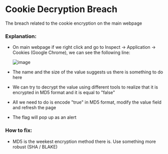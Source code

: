 # Cookie Decryption Breach
The breach related to the cookie encryption on the main webpage

### Explanation:
- On main webpage if we right click and go to Inspect -> Application -> Cookies (Google Chrome), we can see the following line:

  ![image](https://user-images.githubusercontent.com/36443074/145225971-0a83943c-4d74-4008-9c54-ebb5148e87ec.png)

- The name and the size of the value suggests us there is something to do here 
- We can try to decrypt the value using different tools to realize that it is encrypted in MD5 format and it is equal to "false"
- All we need to do is encode "true" in MD5 format, modify the value field and refresh the page
- The flag will pop up as an alert

### How to fix:
- MD5 is the weekest encryption method there is. Use something more robust (SHA / BLAKE)
